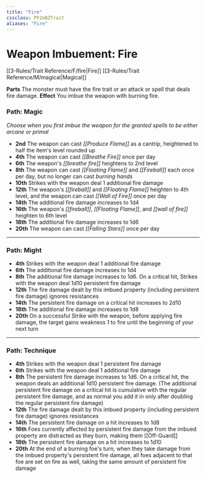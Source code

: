 ```yaml
---
title: "Fire"
cssclass: PF2eBZTrait
aliases: "Fire"
---
```


# Weapon Imbuement: Fire
[[3-Rules/Trait Reference/F/fire|Fire]] [[3-Rules/Trait Reference/M/magical|Magical]]

**Parts** The monster must have the fire trait or an attack or spell that deals fire damage.
**Effect** You imbue the weapon with burning fire.

### Path: Magic  
*Choose when you first imbue the weapon for the granted spells to be either arcane or primal*

*   **2nd** The weapon can cast _[[Produce Flame]]_ as a cantrip, heightened to half the item's level rounded up
*   **4th** The weapon can cast _[[Breathe Fire]]_ once per day
*   **6th** The weapon's _[[breathe fire]]_ heightens to 2nd level
*   **8th** The weapon can cast _[[Floating Flame]]_ and _[[Fireball]]_ each once per day, but no longer can cast _burning hands_
*   **10th** Strikes with the weapon deal 1 additional fire damage
*   **12th** The weapon's _[[fireball]]_ and _[[Floating Flame]]_ heighten to 4th level, and the weapon can cast _[[Wall of Fire]]_ once per day
*   **14th** The additional fire damage increases to 1d4
*   **16th** The weapon's _[[fireball]]_, _[[Floating Flame]]_, and _[[wall of fire]]_ heighten to 6th level
*   **18th** The additional fire damage increases to 1d6
*   **20th** The weapon can cast _[[Falling Stars]]_ once per day

* * *

### Path: Might
*   **4th** Strikes with the weapon deal 1 additional fire damage
*   **6th** The additional fire damage increases to 1d4
*   **8th** The additional fire damage increases to 1d6. On a critical hit, Strikes with the weapon deal 1d10 persistent fire damage
*   **12th** The fire damage dealt by this imbued property (including persistent fire damage) ignores resistances
*   **14th** The persistent fire damage on a critical hit increases to 2d10
*   **18th** The additional fire damage increases to 1d8
*   **20th** On a successful Strike with the weapon, before applying fire damage, the target gains weakness 1 to fire until the beginning of your next turn

* * *

### Path: Technique
*   **4th** Strikes with the weapon deal 1 persistent fire damage
*   **6th** Strikes with the weapon deal 1 additional fire damage
*   **8th** The persistent fire damage increases to 1d6. On a critical hit, the weapon deals an additional 1d10 persistent fire damage. (The additional persistent fire damage on a critical hit is cumulative with the regular persistent fire damage, and as normal you add it in only after doubling the regular persistent fire damage)
*   **12th** The fire damage dealt by this imbued property (including persistent fire damage) ignores resistances
*   **14th** The persistent fire damage on a hit increases to 1d8
*   **16th** Foes currently affected by persistent fire damage from the imbued property are distracted as they burn, making them [[Off-Guard]]
*   **18th** The persistent fire damage on a hit increases to 1d10
*   **20th** At the end of a burning foe's turn, when they take damage from the imbued property's persistent fire damage, all foes adjacent to that foe are set on fire as well, taking the same amount of persistent fire damage